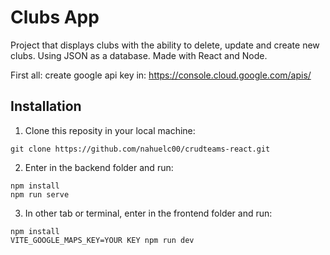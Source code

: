# Clubs App

Project that displays clubs with the ability to delete, update and create new clubs. Using JSON as a database. 
Made with React and Node.

First all: create google api key in: https://console.cloud.google.com/apis/

## Installation

1. Clone this reposity in your local machine: 
    
```
git clone https://github.com/nahuelc00/crudteams-react.git
```

2. Enter in the backend folder and run:

```
npm install
npm run serve
```  

3. In other tab or terminal, enter in the frontend folder and run:

```
npm install
VITE_GOOGLE_MAPS_KEY=YOUR KEY npm run dev
```  